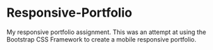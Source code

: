 # Responsive-Portfolio
 
My responsive portfolio assignment. This was an attempt at using the Bootstrap CSS Framework to create a mobile responsive portfolio.
